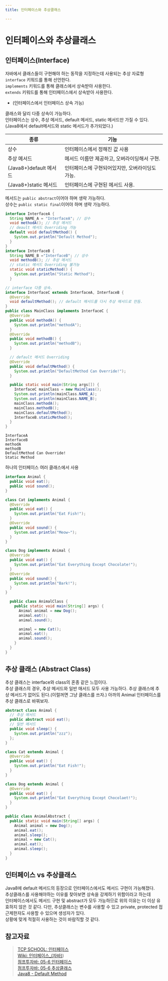 ```yaml
--- 
title: 인터페이스와 추상클래스

---
```


# 인터페이스와 추상클래스  

## 인터페이스(Interface)

  자바에서 클래스들이 구현해야 하는 동작을 지정하는데 사용되는 추상 자료형  
  `interface` 키워드를 통해 선언한다.  
  `implements` 키워드를 통해 클래스에서 상속받아 사용한다.  
  `extends` 키워드를 통해 인터페이스에서 상속받아 사용한다.  
  - (인터페이스에서 인터페이스 상속 가능)  

  클래스와 달리 다중 상속이 가능하다.  
  인터페이스는 상수, 추상 메서드, default 메서드, static 메서드만 가질 수 있다.  
  (Java8에서 default메서드와 static 메서드가 추가되었다.)  

  |종류|기능|
  |---|---|
  |상수|인터페이스에서 정해진 값 사용|
  |추상 메서드|메서드 이름만 제공하고, 오버라이딩해서 구현.|
  |(Java8+)default 메서드|인터페이스에 구현되어있지만, 오버라이딩도 가능.|
  |(Java8+)static 메서드|인터페이스에 구현된 메서드 사용.|


  메서드는 `public abstract`이어야 하며 생략 가능하다.  
  상수는 `public static final`이어야 하며 생략 가능하다.  

  ```java
  interface InterfaceA {
    String NAME_A = "InterfaceA"; // 상수
    void methodA(); // 추상 메서드
    // deault 메서드 Overriding 가능
    default void defaultMethod() {
      System.out.println("Default Method");
    }
  }
  interface InterfaceB {
    String NAME_B ="InterfaceB"; // 상수
    void methodB(); // 추상 메서드
    // static 메서드 Overriding 불가능
    static void staticMethod() {
      System.out.println("Static Method");
    }

  // interface 다중 상속.
  interface InterfaceC extends InterfaceA, InterfaceB {
    @Override
    void defaultMethod(); // default 메서드를 다시 추상 메서드로 만듬.
  }
  public class MainClass implements InterfaceC {
    @Override
    public void methodA() {
      System.out.println("methodA");
    }
    @Override
    public void methodB() {
      System.out.println("methodB");
    }

    // default 메서드 Overriding
    @Override
    public void defaultMethod() {
      System.out.println("DefaultMethod Can Override!");
    }

    public static void main(String args[]) {
      InterfaceC mainClass = new MainClass();
      System.out.println(mainClass.NAME_A);
      System.out.println(mainClass.NAME_B);
      mainClass.methodA();
      mainClass.methodB();
      mainClass.defaultMethod();
      InterfaceB.staticMethod();
    }
  }
  ```

  ```output
  InterfaceA
  InterfaceB
  methodA
  methodB
  DefaultMethod Can Override!
  Static Method
  ```

  하나의 인터페이스 여러 클래스에서 사용
  ```java
  interface Animal {
    public void eat();
    public void sound();
  }

  class Cat implements Animal {
    @Override
    public void eat() {
      System.out.println("Eat Fish!");
    }
    @Override
    public void sound() {
      System.out.println("Meow~");
    }
  }

  class Dog implements Animal {
    @Override
    public void eat() {
      System.out.println("Eat Everything Except Chocolate!");
    }
    @Override
    public void sound() {
      System.out.println("Bark!");
    }
  }

    public class AnimalClass {
      public static void main(String[] args) {
        Animal animal = new Dog();
        animal.eat();
        animal.sound();

        animal = new Cat();
        animal.eat();
        animal.sound();
      }
    }
  }
  ```

## 추상 클래스 (Abstract Class)  

  추상 클래스는 interface와 class의 혼종 같은 느낌이다.  
  추상 클래스의 경우, 추상 메서드와 일반 매서드 모두 사용 가능하다.
  추상 클래스에 추상 메서드가 없어도 된다.(이럴꺼면 그냥 클래스를 쓰자.)
  아까의 Animal 인터페이스를 추상 클래스로 바꿔보자.

  ```Java
  abstract class Animal {
    // 추상 메서드
    public abstract void eat();
    // 일반 메서드
    public void sleep() {
      System.out.println("zzz");
    };
  }

  class Cat extends Animal {
    @Override
    public void eat() {
      System.out.println("Eat Fish!");
    }
  }

  class Dog extends Animal {
    @Override
    public void eat() {
      System.out.println("Eat Everything Except Chocolaet!");
    }
  }

  public class AnimalAbstract {
    public static void main(String[] args) {
      Animal animal = new Dog();
      animal.eat();
      animal.sleep();
      animal = new Cat();
      animal.eat();
      animal.sleep();
    }
  }
  ```

## 인터페이스 vs 추상클래스

  Java8에 default 메서드의 등장으로 인터페이스에서도 메서드 구현이 가능해졌다.  
  추상클래스를 사용해야하는 이유를 찾아보면 상속을 강제하기 위함이라고 하는데  
  인터페이스에서도 메서드 구현 및 abstract가 모두 가능하므로 위의 이유는 더 이상 유효하지 않은 것 같다.
  다만, 추상클래스는 변수를 사용할 수 있고 private, protected 접근제한자도 사용할 수 있으며 생성자가 있다.  
  상황에 맞게 적절히 사용하는 것이 바람직할 것 같다.
  
## 참고자료

> [TCP SCHOOL: 인터페이스](https://tcpschool.com/java/java_polymorphism_interface)  
> [Wiki: 인터페이스_(자바)](https://ko.wikipedia.org/wiki/인터페이스_(자바)))  
> [점프투자바: 05-6 인터페이스](https://wikidocs.net/217)  
> [점프투자바: 05-6 추상클래스](https://wikidocs.net/219)  
> [Java8 - Default Method](https://boxfoxs.tistory.com/359)  